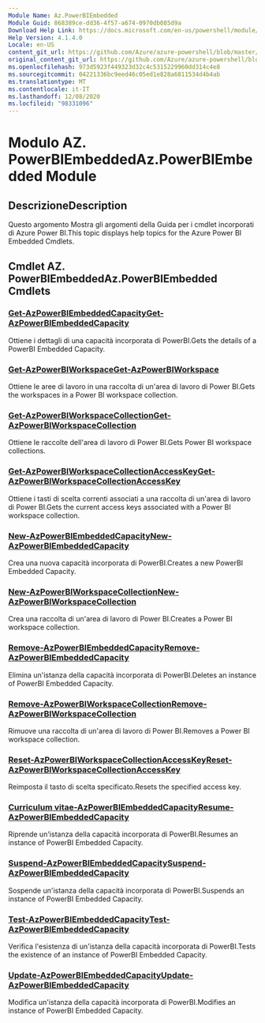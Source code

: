 ```yaml
---
Module Name: Az.PowerBIEmbedded
Module Guid: 868389ce-dd36-4f57-a674-0970db085d9a
Download Help Link: https://docs.microsoft.com/en-us/powershell/module/az.powerbiembedded
Help Version: 4.1.4.0
Locale: en-US
content_git_url: https://github.com/Azure/azure-powershell/blob/master/src/PowerBIEmbedded/PowerBIEmbedded/help/Az.PowerBIEmbedded.md
original_content_git_url: https://github.com/Azure/azure-powershell/blob/master/src/PowerBIEmbedded/PowerBIEmbedded/help/Az.PowerBIEmbedded.md
ms.openlocfilehash: 973d5923f449323d32c4c5315229960dd314c4e8
ms.sourcegitcommit: 04221336bc9eed46c05ed1e828a6811534d4b4ab
ms.translationtype: MT
ms.contentlocale: it-IT
ms.lasthandoff: 12/08/2020
ms.locfileid: "98331096"
---
```

# <span data-ttu-id="f732a-101">Modulo AZ. PowerBIEmbedded</span><span class="sxs-lookup"><span data-stu-id="f732a-101">Az.PowerBIEmbedded Module</span></span>
## <span data-ttu-id="f732a-102">Descrizione</span><span class="sxs-lookup"><span data-stu-id="f732a-102">Description</span></span>
<span data-ttu-id="f732a-103">Questo argomento Mostra gli argomenti della Guida per i cmdlet incorporati di Azure Power BI.</span><span class="sxs-lookup"><span data-stu-id="f732a-103">This topic displays help topics for the Azure Power BI Embedded Cmdlets.</span></span>

## <span data-ttu-id="f732a-104">Cmdlet AZ. PowerBIEmbedded</span><span class="sxs-lookup"><span data-stu-id="f732a-104">Az.PowerBIEmbedded Cmdlets</span></span>
### [<span data-ttu-id="f732a-105">Get-AzPowerBIEmbeddedCapacity</span><span class="sxs-lookup"><span data-stu-id="f732a-105">Get-AzPowerBIEmbeddedCapacity</span></span>](Get-AzPowerBIEmbeddedCapacity.md)
<span data-ttu-id="f732a-106">Ottiene i dettagli di una capacità incorporata di PowerBI.</span><span class="sxs-lookup"><span data-stu-id="f732a-106">Gets the details of a PowerBI Embedded Capacity.</span></span>

### [<span data-ttu-id="f732a-107">Get-AzPowerBIWorkspace</span><span class="sxs-lookup"><span data-stu-id="f732a-107">Get-AzPowerBIWorkspace</span></span>](Get-AzPowerBIWorkspace.md)
<span data-ttu-id="f732a-108">Ottiene le aree di lavoro in una raccolta di un'area di lavoro di Power BI.</span><span class="sxs-lookup"><span data-stu-id="f732a-108">Gets the workspaces in a Power BI workspace collection.</span></span>

### [<span data-ttu-id="f732a-109">Get-AzPowerBIWorkspaceCollection</span><span class="sxs-lookup"><span data-stu-id="f732a-109">Get-AzPowerBIWorkspaceCollection</span></span>](Get-AzPowerBIWorkspaceCollection.md)
<span data-ttu-id="f732a-110">Ottiene le raccolte dell'area di lavoro di Power BI.</span><span class="sxs-lookup"><span data-stu-id="f732a-110">Gets Power BI workspace collections.</span></span>

### [<span data-ttu-id="f732a-111">Get-AzPowerBIWorkspaceCollectionAccessKey</span><span class="sxs-lookup"><span data-stu-id="f732a-111">Get-AzPowerBIWorkspaceCollectionAccessKey</span></span>](Get-AzPowerBIWorkspaceCollectionAccessKey.md)
<span data-ttu-id="f732a-112">Ottiene i tasti di scelta correnti associati a una raccolta di un'area di lavoro di Power BI.</span><span class="sxs-lookup"><span data-stu-id="f732a-112">Gets the current access keys associated with a Power BI workspace collection.</span></span>

### [<span data-ttu-id="f732a-113">New-AzPowerBIEmbeddedCapacity</span><span class="sxs-lookup"><span data-stu-id="f732a-113">New-AzPowerBIEmbeddedCapacity</span></span>](New-AzPowerBIEmbeddedCapacity.md)
<span data-ttu-id="f732a-114">Crea una nuova capacità incorporata di PowerBI.</span><span class="sxs-lookup"><span data-stu-id="f732a-114">Creates a new PowerBI Embedded Capacity.</span></span>

### [<span data-ttu-id="f732a-115">New-AzPowerBIWorkspaceCollection</span><span class="sxs-lookup"><span data-stu-id="f732a-115">New-AzPowerBIWorkspaceCollection</span></span>](New-AzPowerBIWorkspaceCollection.md)
<span data-ttu-id="f732a-116">Crea una raccolta di un'area di lavoro di Power BI.</span><span class="sxs-lookup"><span data-stu-id="f732a-116">Creates a Power BI workspace collection.</span></span>

### [<span data-ttu-id="f732a-117">Remove-AzPowerBIEmbeddedCapacity</span><span class="sxs-lookup"><span data-stu-id="f732a-117">Remove-AzPowerBIEmbeddedCapacity</span></span>](Remove-AzPowerBIEmbeddedCapacity.md)
<span data-ttu-id="f732a-118">Elimina un'istanza della capacità incorporata di PowerBI.</span><span class="sxs-lookup"><span data-stu-id="f732a-118">Deletes an instance of PowerBI Embedded Capacity.</span></span>

### [<span data-ttu-id="f732a-119">Remove-AzPowerBIWorkspaceCollection</span><span class="sxs-lookup"><span data-stu-id="f732a-119">Remove-AzPowerBIWorkspaceCollection</span></span>](Remove-AzPowerBIWorkspaceCollection.md)
<span data-ttu-id="f732a-120">Rimuove una raccolta di un'area di lavoro di Power BI.</span><span class="sxs-lookup"><span data-stu-id="f732a-120">Removes a Power BI workspace collection.</span></span>

### [<span data-ttu-id="f732a-121">Reset-AzPowerBIWorkspaceCollectionAccessKey</span><span class="sxs-lookup"><span data-stu-id="f732a-121">Reset-AzPowerBIWorkspaceCollectionAccessKey</span></span>](Reset-AzPowerBIWorkspaceCollectionAccessKey.md)
<span data-ttu-id="f732a-122">Reimposta il tasto di scelta specificato.</span><span class="sxs-lookup"><span data-stu-id="f732a-122">Resets the specified access key.</span></span>

### [<span data-ttu-id="f732a-123">Curriculum vitae-AzPowerBIEmbeddedCapacity</span><span class="sxs-lookup"><span data-stu-id="f732a-123">Resume-AzPowerBIEmbeddedCapacity</span></span>](Resume-AzPowerBIEmbeddedCapacity.md)
<span data-ttu-id="f732a-124">Riprende un'istanza della capacità incorporata di PowerBI.</span><span class="sxs-lookup"><span data-stu-id="f732a-124">Resumes an instance of PowerBI Embedded Capacity.</span></span>

### [<span data-ttu-id="f732a-125">Suspend-AzPowerBIEmbeddedCapacity</span><span class="sxs-lookup"><span data-stu-id="f732a-125">Suspend-AzPowerBIEmbeddedCapacity</span></span>](Suspend-AzPowerBIEmbeddedCapacity.md)
<span data-ttu-id="f732a-126">Sospende un'istanza della capacità incorporata di PowerBI.</span><span class="sxs-lookup"><span data-stu-id="f732a-126">Suspends an instance of PowerBI Embedded Capacity.</span></span>

### [<span data-ttu-id="f732a-127">Test-AzPowerBIEmbeddedCapacity</span><span class="sxs-lookup"><span data-stu-id="f732a-127">Test-AzPowerBIEmbeddedCapacity</span></span>](Test-AzPowerBIEmbeddedCapacity.md)
<span data-ttu-id="f732a-128">Verifica l'esistenza di un'istanza della capacità incorporata di PowerBI.</span><span class="sxs-lookup"><span data-stu-id="f732a-128">Tests the existence of an instance of PowerBI Embedded Capacity.</span></span>

### [<span data-ttu-id="f732a-129">Update-AzPowerBIEmbeddedCapacity</span><span class="sxs-lookup"><span data-stu-id="f732a-129">Update-AzPowerBIEmbeddedCapacity</span></span>](Update-AzPowerBIEmbeddedCapacity.md)
<span data-ttu-id="f732a-130">Modifica un'istanza della capacità incorporata di PowerBI.</span><span class="sxs-lookup"><span data-stu-id="f732a-130">Modifies  an instance of PowerBI Embedded Capacity.</span></span>


